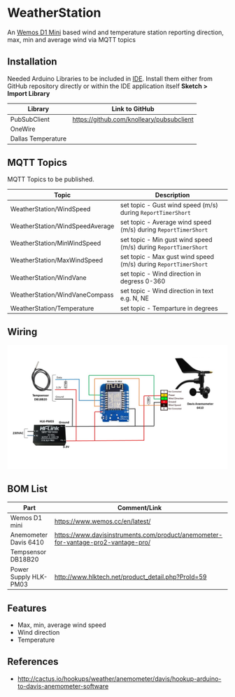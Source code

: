 # WeatherStation
An [Wemos D1 Mini](https://www.wemos.cc/en/latest/) based wind and temperature station reporting direction, max, min and average wind via MQTT topics

## Installation
Needed Arduino Libraries to be included in [IDE](https://www.arduino.cc/en/Main/Software). Install them either from GitHub repository directly or within the IDE application itself **Sketch > Import Library** 

| Library                            | Link to GitHub                                      |
| ---------------------------------- | --------------------------------------------------- |
| PubSubClient                       |  https://github.com/knolleary/pubsubclient          |      
| OneWire                            |                                                     |
| Dallas Temperature                 |                                                     |                                                     

## MQTT Topics
MQTT Topics to be published. 

| Topic                              | Description                                         |
| ---------------------------------- | --------------------------------------------------- |
| WeatherStation/WindSpeed           |  set topic - Gust wind speed (m/s) during `ReportTimerShort`      |
| WeatherStation/WindSpeedAverage    |  set topic - Average wind speed (m/s) during `ReportTimerShort`   |
| WeatherStation/MinWindSpeed        |  set topic - Min gust wind speed (m/s) during `ReportTimerShort`  |
| WeatherStation/MaxWindSpeed        |  set topic - Max gust wind speed (m/s) during `ReportTimerShort`  |
| WeatherStation/WindVane            |  set topic - Wind direction in degress 0-360                   |
| WeatherStation/WindVaneCompass     |  set topic - Wind direction in text e.g. N, NE                 |
| WeatherStation/Temperature         |  set topic - Temparture in degrees                             |

## Wiring
<img src="https://github.com/MagnusPer/WeatherStation/blob/master/images/WeatherStation.jpg" width="800">



## BOM List
| Part                               | Comment/Link                                        |
| ---------------------------------- | --------------------------------------------------- |
|  Wemos D1 mini                     | https://www.wemos.cc/en/latest/                     |   
|  Anemometer Davis 6410             | https://www.davisinstruments.com/product/anemometer-for-vantage-pro2-vantage-pro/ |
|  Tempsensor DB18B20                |                                                     |  
|  Power Supply HLK-PM03             | http://www.hlktech.net/product_detail.php?ProId=59  |  


## Features
 - Max, min, average wind speed
 - Wind direction
 - Temperature 
 
## References
- http://cactus.io/hookups/weather/anemometer/davis/hookup-arduino-to-davis-anemometer-software 
